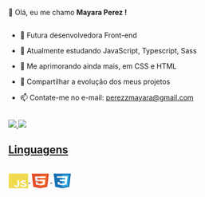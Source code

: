   🙋 Olá, eu me chamo <strong> Mayara Perez !</strong>
 
  ##

- 🚀 Futura desenvolvedora Front-end
- 🌱 Atualmente estudando JavaScript, Typescript, Sass
- 💪 Me aprimorando ainda mais, em CSS e HTML
- 💞️ Compartilhar a evolução dos meus projetos
- 📫 Contate-me no e-mail: perezzmayara@gmail.com

  ##

 <div>
  <a href="https://github.com/MayaraPerez">
  <img height="150em" src="https://github-readme-stats.vercel.app/api?username=MayaraPerez&show_icons=true&theme=radical&include_all_commits=true&count_private=true"/>
  <img height="150em" src="https://github-readme-stats.vercel.app/api/top-langs/?username=MayaraPerez&layout=compact&langs_count=7&theme=radical"/>
</div>
  
  ##
  
  <h2>Linguagens</h2>
  <div style="display: inline_block"><br>
  <img align="center" alt="May-Js" height="30" width="40" src="https://raw.githubusercontent.com/devicons/devicon/master/icons/javascript/javascript-plain.svg">
  <img align="center" alt="May-HTML" height="30" width="40" src="https://raw.githubusercontent.com/devicons/devicon/master/icons/html5/html5-original.svg">
  <img align="center" alt="May-CSS" height="30" width="40" src="https://raw.githubusercontent.com/devicons/devicon/master/icons/css3/css3-original.svg">
  
</div>
   
  ##
